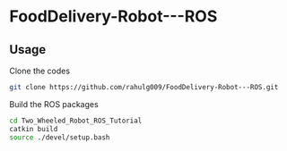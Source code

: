 # FoodDelivery-Robot---ROS

## Usage 

Clone the codes
```bash
git clone https://github.com/rahulg009/FoodDelivery-Robot---ROS.git
```

Build the ROS packages

```bash
cd Two_Wheeled_Robot_ROS_Tutorial
catkin build
source ./devel/setup.bash
```
